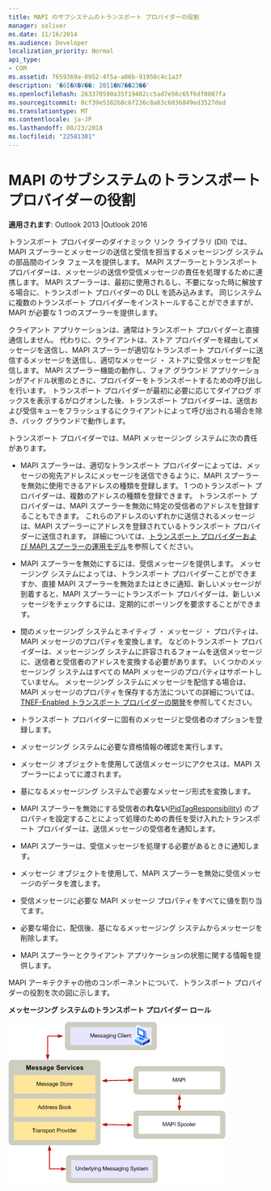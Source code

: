 ```yaml
---
title: MAPI のサブシステムのトランスポート プロバイダーの役割
manager: soliver
ms.date: 11/16/2014
ms.audience: Developer
localization_priority: Normal
api_type:
- COM
ms.assetid: 7659369a-0952-4f5a-a86b-91958c4c1a3f
description: '�ŏI�X�V��: 2011�N7��23��'
ms.openlocfilehash: 263370590a35f19482cc5ad7e56c65f6df0087fa
ms.sourcegitcommit: 0cf39e5382b8c6f236c8a63c6036849ed3527ded
ms.translationtype: MT
ms.contentlocale: ja-JP
ms.lasthandoff: 08/23/2018
ms.locfileid: "22581301"
---
```

# <a name="transport-provider-role-in-the-mapi-subsystem"></a>MAPI のサブシステムのトランスポート プロバイダーの役割
  
**適用されます**: Outlook 2013 |Outlook 2016 
  
トランスポート プロバイダーのダイナミック リンク ライブラリ (Dll) では、MAPI スプーラーとメッセージの送信と受信を担当するメッセージング システムの部品間のインタ フェースを提供します。 MAPI スプーラーとトランスポート プロバイダーは、メッセージの送信や受信メッセージの責任を処理するために連携します。 MAPI スプーラーは、最初に使用されるし、不要になった時に解放する場合に、トランスポート プロバイダーの DLL を読み込みます。 同じシステムに複数のトランスポート プロバイダーをインストールすることができますが、MAPI が必要な 1 つのスプーラーを提供します。
  
クライアント アプリケーションは、通常はトランスポート プロバイダーと直接通信しません。 代わりに、クライアントは、ストア プロバイダーを経由してメッセージを送信し、MAPI スプーラーが適切なトランスポート プロバイダーに送信するメッセージを送信し、適切なメッセージ ・ ストアに受信メッセージを配信します。 MAPI スプーラー機能の動作し、フォア グラウンド アプリケーションがアイドル状態のときに、プロバイダーをトランスポートするための呼び出しを行います。 トランスポート プロバイダーが最初に必要に応じてダイアログ ボックスを表示するがログオンした後、トランスポート プロバイダーは、送信および受信キューをフラッシュするにクライアントによって呼び出される場合を除き、バック グラウンドで動作します。 
  
トランスポート プロバイダーでは、MAPI メッセージング システムに次の責任があります。
  
- MAPI スプーラーは、適切なトランスポート プロバイダーによっては、メッセージの宛先アドレスにメッセージを送信できるように、MAPI スプーラーを無効に使用できるアドレスの種類を登録します。 1 つのトランスポート プロバイダーは、複数のアドレスの種類を登録できます。 トランスポート プロバイダーは、MAPI スプーラーを無効に特定の受信者のアドレスを登録することもできます。 これらのアドレスのいずれかに送信されるメッセージは、MAPI スプーラーにアドレスを登録されているトランスポート プロバイダーに送信されます。 詳細については、[トランスポート プロバイダーおよび MAPI スプーラーの運用モデル](transport-provider-and-mapi-spooler-operational-model.md)を参照してください。
    
- MAPI スプーラーを無効にするには、受信メッセージを提供します。 メッセージング システムによっては、トランスポート プロバイダーことができますか、直接 MAPI スプーラーを無効またはときに通知、新しいメッセージが到着すると、MAPI スプーラーにトランスポート プロバイダーは、新しいメッセージをチェックするには、定期的にポーリングを要求することができます。
    
- 間のメッセージング システムとネイティブ ・ メッセージ ・ プロパティは、MAPI メッセージのプロパティを変換します。 などのトランスポート プロバイダーは、メッセージング システムに許容されるフォームを送信メッセージに、送信者と受信者のアドレスを変換する必要があります。 いくつかのメッセージング システムはすべての MAPI メッセージのプロパティはサポートしていません。 メッセージング システムにメッセージを配信する場合は、MAPI メッセージのプロパティを保存する方法についての詳細については、 [TNEF-Enabled トランスポート プロバイダーの開発](developing-a-tnef-enabled-transport-provider.md)を参照してください。
    
- トランスポート プロバイダーに固有のメッセージと受信者のオプションを登録します。
    
- メッセージング システムに必要な資格情報の確認を実行します。
    
- メッセージ オブジェクトを使用して送信メッセージにアクセスは、MAPI スプーラーによってに渡されます。
    
- 基になるメッセージング システムで必要なメッセージ形式を変換します。
    
- MAPI スプーラーを無効にする受信者の**れない**([PidTagResponsibility](pidtagresponsibility-canonical-property.md)) のプロパティを設定することによって処理のための責任を受け入れたトランスポート プロバイダーは、送信メッセージの受信者を通知します。
    
- MAPI スプーラーは、受信メッセージを処理する必要があるときに通知します。
    
- メッセージ オブジェクトを使用して、MAPI スプーラーを無効に受信メッセージのデータを渡します。
    
- 受信メッセージに必要な MAPI メッセージ プロパティをすべてに値を割り当てます。
    
- 必要な場合に、配信後、基になるメッセージング システムからメッセージを削除します。
    
- MAPI スプーラーとクライアント アプリケーションの状態に関する情報を提供します。
    
MAPI アーキテクチャの他のコンポーネントについて、トランスポート プロバイダーの役割を次の図に示します。
  
**メッセージング システムのトランスポート プロバイダー ロール**
  
![メッセージング システムでトランスポート プロバイダーの役割](media/xp01.gif "メッセージング システムでトランスポート プロバイダーの役割")
  

